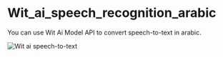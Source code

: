 # Wit_ai_speech_recognition_arabic
You can use Wit Ai Model API to convert speech-to-text in arabic.

![Wit ai speech-to-text](https://infovistar.com/assets/images/python/wit-speech-to-text.png)

